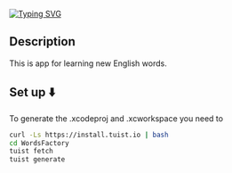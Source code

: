 <a href="https://git.io/typing-svg"><img src="https://readme-typing-svg.demolab.com?font=Fira+Code&weight=900&size=40&pause=1000&color=F70000&center=true&width=435&lines=Words+Factory" alt="Typing SVG" /></a>

## Description
This is app for learning new English words.

## Set up ⬇️
To generate the .xcodeproj and .xcworkspace you need to
```bash
curl -Ls https://install.tuist.io | bash
cd WordsFactory
tuist fetch
tuist generate
```
